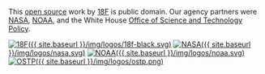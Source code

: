 This [open source] work by [18F] is public domain. Our agency
partners were [NASA], [NOAA], and the White House [Office of Science
and Technology Policy][OSTP].

[![18F]({{ site.baseurl }}/img/logos/18f-black.svg)][18F]
[![NASA]({{ site.baseurl }}/img/logos/nasa.svg)][NASA]
[![NOAA]({{ site.baseurl }}/img/logos/noaa.svg)][NOAA]
[![OSTP]({{ site.baseurl }}/img/logos/ostp.png)][OSTP]

[18F]: https://18f.gsa.gov
[NOAA]: https://noaa.gov
[NASA]: https://nasa.gov
[OSTP]: https://www.whitehouse.gov/administration/eop/ostp
[open source]: https://github.com/18F/climate-labs
[CC0]: https://creativecommons.org/publicdomain/zero/1.0/
